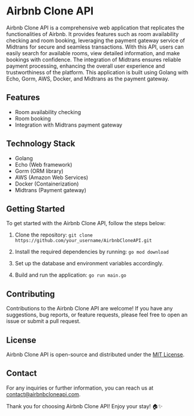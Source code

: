 # Airbnb Clone API

Airbnb Clone API is a comprehensive web application that replicates the functionalities of Airbnb. It provides features such as room availability checking and room booking, leveraging the payment gateway service of Midtrans for secure and seamless transactions. With this API, users can easily search for available rooms, view detailed information, and make bookings with confidence. The integration of Midtrans ensures reliable payment processing, enhancing the overall user experience and trustworthiness of the platform. This application is built using Golang with Echo, Gorm, AWS, Docker, and Midtrans as the payment gateway.

## Features

- Room availability checking
- Room booking
- Integration with Midtrans payment gateway

## Technology Stack

- Golang
- Echo (Web framework)
- Gorm (ORM library)
- AWS (Amazon Web Services)
- Docker (Containerization)
- Midtrans (Payment gateway)

## Getting Started

To get started with the Airbnb Clone API, follow the steps below:

1. Clone the repository: `git clone https://github.com/your_username/AirbnbCloneAPI.git`

2. Install the required dependencies by running: `go mod download`

3. Set up the database and environment variables accordingly.

4. Build and run the application: `go run main.go`

## Contributing

Contributions to the Airbnb Clone API are welcome! If you have any suggestions, bug reports, or feature requests, please feel free to open an issue or submit a pull request.

## License

Airbnb Clone API is open-source and distributed under the [MIT License](LICENSE).

## Contact

For any inquiries or further information, you can reach us at contact@airbnbcloneapi.com.

Thank you for choosing Airbnb Clone API! Enjoy your stay! 🏠✨
